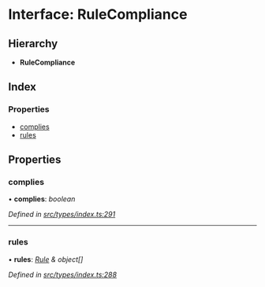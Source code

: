 # Interface: RuleCompliance

## Hierarchy

* **RuleCompliance**

## Index

### Properties

* [complies](rulecompliance.md#complies)
* [rules](rulecompliance.md#rules)

## Properties

###  complies

• **complies**: *boolean*

*Defined in [src/types/index.ts:291](https://github.com/PolymathNetwork/polymesh-sdk/blob/41410c6/src/types/index.ts#L291)*

___

###  rules

• **rules**: *[Rule](rule.md) & object[]*

*Defined in [src/types/index.ts:288](https://github.com/PolymathNetwork/polymesh-sdk/blob/41410c6/src/types/index.ts#L288)*
